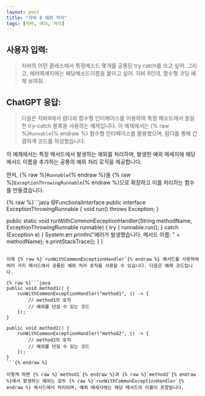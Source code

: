```yaml
---
layout: post
title: "자바 8 예외 처리"
tags: [자바, 예외, 처리]
---
```


## 사용자 입력:
> 자바의 어떤 클래스에서 특정메소드 몇개를 공통된 try catch를 쓰고 싶어. 그리고, 에러메세지에는 해당메소드이름을 붙이고 싶어.  자바 8인데, 함수형 코딩 예제 보여줘.

## ChatGPT 응답:
> 다음은 자바8에서 람다와 함수형 인터페이스를 이용하여 특정 메소드에서 동일한 try-catch 블록을 사용하는 예제입니다. 이 예제에서는 {% raw %}`Runnable`{% endraw %} 함수형 인터페이스를 활용했으며, 람다를 통해 간결하게 코드를 작성했습니다.

이 예제에서는 특정 메서드에서 발생하는 예외를 처리하며, 발생한 예외 메세지에 해당 메서드 이름을 추가하는 공통의 예외 처리 로직을 제공합니다.

먼저, {% raw %}`Runnable`{% endraw %}을 {% raw %}`ExceptionThrowingRunnable`{% endraw %}으로 확장하고 이를 처리하는 함수를 만들겠습니다.

{% raw %}```java
@FunctionalInterface
public interface ExceptionThrowingRunnable {
    void run() throws Exception;
}

public static void runWithCommonExceptionHandler(String methodName, ExceptionThrowingRunnable runnable) {
    try {
        runnable.run();
    } catch (Exception e) {
        System.err.println("에러가 발생했습니다. 메서드 이름: " + methodName);
        e.printStackTrace();
    }
}
```{% endraw %}

이제 {% raw %}`runWithCommonExceptionHandler`{% endraw %} 메서드를 사용하여 여러 가지 메서드에서 공통된 예외 처리 로직을 사용할 수 있습니다. 다음은 예제 코드입니다.

{% raw %}```java
public void method1() {
    runWithCommonExceptionHandler("method1", () -> {
        // method1의 로직
        // 예외를 던질 수 있는 코드
    });
}

public void method2() {
    runWithCommonExceptionHandler("method2", () -> {
        // method2의 로직
        // 예외를 던질 수 있는 코드
    });
}
```{% endraw %}

이렇게 하면 {% raw %}`method1`{% endraw %}과 {% raw %}`method2`{% endraw %}에서 발생하는 예외는 모두 {% raw %}`runWithCommonExceptionHandler`{% endraw %} 메서드에서 처리되며, 예외 메세지에는 해당 메서드의 이름이 포함됩니다.


